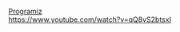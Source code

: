 [Programiz](https://www.programiz.com/dsa/rabin-karp-algorithm)  
https://www.youtube.com/watch?v=qQ8vS2btsxI

